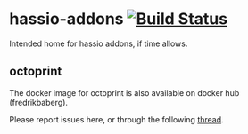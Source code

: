 # hassio-addons [![Build Status](https://travis-ci.org/fredrikbaberg/hassio-addons.svg?branch=master)](https://travis-ci.org/fredrikbaberg/hassio-addons)
Intended home for hassio addons, if time allows.

## octoprint
The docker image for octoprint is also available on docker hub (fredrikbaberg).

Please report issues here, or through the following [thread](https://community.home-assistant.io/t/repository-octoprint-wip/22883).

